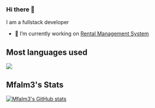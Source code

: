 ### Hi there 👋

<!--
**Mfalm3/Mfalm3** is a ✨ _special_ ✨ repository because its `README.md` (this file) appears on your GitHub profile.

Here are some ideas to get you started:

- 🔭 I’m currently working on ...
- 🌱 I’m currently learning ...
- 👯 I’m looking to collaborate on ...
- 🤔 I’m looking for help with ...
- 💬 Ask me about ...
- 📫 How to reach me: ...
- 😄 Pronouns: ...
- ⚡ Fun fact: ...
-->
I am a fullstack developer

- 🔭 I’m currently working on [Rental Management System](https://github.com/Mfalm3/Rental-Management-System)
<!-- 
- 🎓 I’m currently learning TailwindCss, Alpine and Livewire (TALL Stack)

- 🌍 Porfolio can be found [here](https://www.jkrafts.com)
-->
## Most languages used

<a href="https://github.com/anuraghazra/github-readme-stats">
 <img align="center" src="https://github-readme-stats.vercel.app/api/top-langs/?username=mfalm3&show_icons=true" />
</a>

## Mfalm3's Stats
[![Mfalm3's GitHub stats](https://github-readme-stats.vercel.app/api?username=mfalm3&show_icons=true)](https://github.com/anuraghazra/github-readme-stats)

